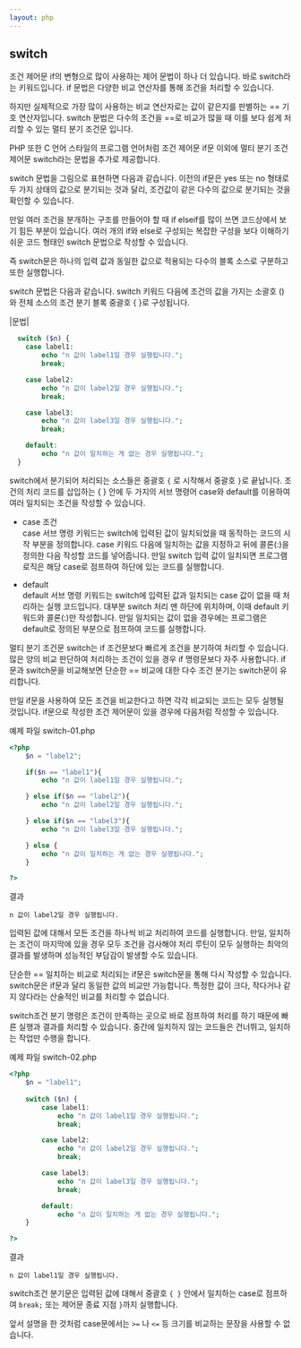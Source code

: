```yaml
---
layout: php
---
```

## switch
조건 제어문 if의 변형으로 많이 사용하는 제어 문법이 하나 더 있습니다. 바로 switch라는 키워드입니다. if 문법은 다양한 비교 연산자를 통해 조건을 처리할 수 있습니다.  

하지만 실제적으로 가장 많이 사용하는 비교 연산자로는 값이 같은지를 판별하는 == 기호 연산자입니다. switch 문법은 다수의 조건을 ==로 비교가 많을 때 이를 보다 쉽게 처리할 수 있는 멀티 분기 조건문 입니다.  

PHP 또한 C 언어 스타일의 프로그램 언어처럼 조건 제어문 if문 이외에 멀티 분기 조건 제어문 switch라는 문법을 추가로 제공합니다.  

switch 문법을 그림으로 표현하면 다음과 같습니다. 이전의 if문은 yes 또는 no 형태로 두 가지 상태의 값으로 분기되는 것과 달리, 조건값이 같은 다수의 값으로 분기되는 것을 확인할 수 있습니다. 

만일 여러 조건을 분개하는 구조를 만들어야 할 때 if elseif를 많이 쓰면 코드상에서 보기 힘든 부분이 있습니다. 여러 개의 if와 else로 구성되는 복잡한 구성을 보다 이해하기 쉬운 코드 형태인 switch 문법으로 작성할 수 있습니다.  

즉 switch문은 하나의 입력 값과 동일한 값으로 적용되는 다수의 블록 소스로 구분하고 또한 실행합니다.  

switch 문법은 다음과 같습니다. switch 키워드 다음에 조건의 값을 가지는 소괄호 ()와 전체 소스의 조건 분기 블록 중괄호 { }로 구성됩니다.  

|문법|
```php
  switch ($n) {
	case label1:
		echo "n 값이 label1일 경우 실행됩니다.";
		break;

	case label2:
		echo "n 값이 label2일 경우 실행됩니다.";
		break;

	case label3:
		echo "n 값이 label3일 경우 실행됩니다.";
		break;

	default:
		echo "n 값이 일치하는 게 없는 경우 실행됩니다.";
  }
```

switch에서 분기되어 처리되는 소스들은 중괄호 `{` 로 시작해서 중괄호 `}`로 끝납니다. 조건의 처리 코드를 삽입하는 { } 안에 두 가지의 서브 명령어 case와 default를 이용하여 여러 일치되는 조건을 작성할 수 있습니다.  

* case 조건  
case 서브 명령 키워드는 switch에 입력된 값이 일치되었을 때 동작하는 코드의 시작 부분을 정의합니다. case 키워드 다음에 일치하는 값을 지정하고 뒤에 콜론(:)을 정의한 다음 작성할 코드를 넣어줍니다. 만일 switch 입력 값이 일치되면 프로그램 로직은 해당 case로 점프하여 하단에 있는 코드를 실행합니다.  

* default  
default 서브 명령 키워드는 switch에 입력된 값과 일치되는 case 값이 없을 때 처리하는 실행 코드입니다. 대부분 switch 처리 맨 하단에 위치하며, 이때 default 키워드와 콜론(:)만 작성합니다. 만일 일치되는 값이 없을 경우에는 프로그램은 default로 정의된 부분으로 점프하여 코드를 실행합니다.  

멀티 분기 조건문 switch는 if 조건문보다 빠르게 조건을 분기하여 처리할 수 있습니다. 많은 양의 비교 판단하여 처리하는 조건이 있을 경우 if 명령문보다 자주 사용합니다. if문과 switch문을 비교해보면 단순한 == 비교에 대한 다수 조건 분기는 switch문이 유리합니다.  

만일 if문을 사용하여 모든 조건을 비교한다고 하면 각각 비교되는 코드는 모두 실행될 것입니다. if문으로 작성한 조건 제어문이 있을 경우에 다음처럼 작성할 수 있습니다.  

예제 파일 switch-01.php
```php
<?php
	$n = "label2";

	if($n == "label1"){
    	echo "n 값이 label1일 경우 실행됩니다.";

	} else if($n == "label2"){
    	echo "n 값이 label2일 경우 실행됩니다.";

	} else if($n == "label3"){
		echo "n 값이 label3일 경우 실행됩니다.";

	} else {
		echo "n 값이 일치하는 게 없는 경우 실행됩니다.";
	}

?>
```

결과
```
n 값이 label2일 경우 실행됩니다.
```

입력된 값에 대해서 모든 조건을 하나씩 비교 처리하여 코드를 실행합니다.  만일, 일치하는 조건이 마지막에 있을 경우 모두 조건을 검사해야 처리 루틴이 모두 실행하는 최악의 결과를 발생하며 성능적인 부담감이 발생할 수도 있습니다.  

단순한 == 일치하는 비교로 처리되는 if문은 switch문을 통해 다시 작성할 수 있습니다. switch문은 if문과 달리 동일한 값의 비교만 가능합니다. 특정한 값이 크다, 작다거나 같지 않다라는 산술적인 비교를 처리할 수 없습니다.  


switch조건 분기 명령은 조건이 만족하는 곳으로 바로 점프하여 처리를 하기 때문에 빠른 실행과 결과를 처리할 수 있습니다. 중간에 일치하지 않는 코드들은 건너뛰고, 일치하는 작업만 수행을 합니다.  

예제 파일 switch-02.php
```php
<?php
	$n = "label1";
	
	switch ($n) {
    	case label1:
      		echo "n 값이 label1일 경우 실행됩니다.";
    		break;

    	case label2:
      		echo "n 값이 label2일 경우 실행됩니다.";
    		break;

    	case label3:
      		echo "n 값이 label3일 경우 실행됩니다.";
    		break;

    	default:
      		echo "n 값이 일치하는 게 없는 경우 실행됩니다.";
	}

?>
```

결과
```
n 값이 label1일 경우 실행됩니다.
```

switch조건 분기문은 입력된 값에 대해서 중괄호 `{ }` 안에서 일치하는 case로 점프하여 `break;` 또는 제어문 종료 지점 `}`까지 실행합니다.  

앞서 설명을 한 것처럼 case문에서는  `>=` 나 `<=` 등 크기를 비교하는 문장을 사용할 수 없습니다.  


<br><br>